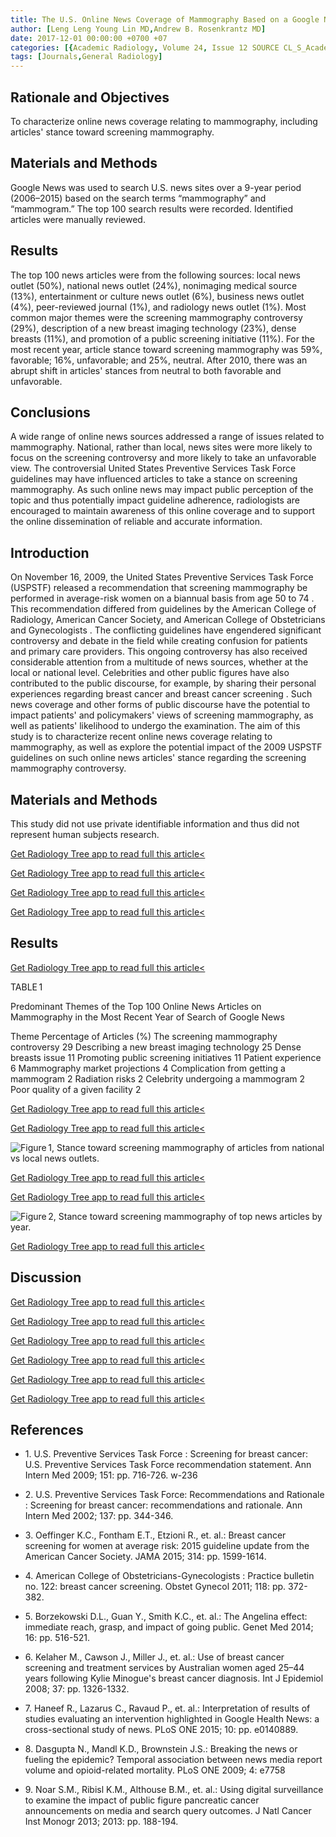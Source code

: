 ```yaml
---
title: The U.S. Online News Coverage of Mammography Based on a Google News Search
author: [Leng Leng Young Lin MD,Andrew B. Rosenkrantz MD]
date: 2017-12-01 00:00:00 +0700 +07
categories: [{Academic Radiology, Volume 24, Issue 12 SOURCE CL_S_AcademicRadiologyVolume24Issue12 1}]
tags: [Journals,General Radiology]
---
```

## Rationale and Objectives

To characterize online news coverage relating to mammography, including articles' stance toward screening mammography.

## Materials and Methods

Google News was used to search U.S. news sites over a 9-year period (2006–2015) based on the search terms “mammography” and “mammogram.” The top 100 search results were recorded. Identified articles were manually reviewed.

## Results

The top 100 news articles were from the following sources: local news outlet (50%), national news outlet (24%), nonimaging medical source (13%), entertainment or culture news outlet (6%), business news outlet (4%), peer-reviewed journal (1%), and radiology news outlet (1%). Most common major themes were the screening mammography controversy (29%), description of a new breast imaging technology (23%), dense breasts (11%), and promotion of a public screening initiative (11%). For the most recent year, article stance toward screening mammography was 59%, favorable; 16%, unfavorable; and 25%, neutral. After 2010, there was an abrupt shift in articles' stances from neutral to both favorable and unfavorable.

## Conclusions

A wide range of online news sources addressed a range of issues related to mammography. National, rather than local, news sites were more likely to focus on the screening controversy and more likely to take an unfavorable view. The controversial United States Preventive Services Task Force guidelines may have influenced articles to take a stance on screening mammography. As such online news may impact public perception of the topic and thus potentially impact guideline adherence, radiologists are encouraged to maintain awareness of this online coverage and to support the online dissemination of reliable and accurate information.

## Introduction

On November 16, 2009, the United States Preventive Services Task Force (USPSTF) released a recommendation that screening mammography be performed in average-risk women on a biannual basis from age 50 to 74 . This recommendation differed from guidelines by the American College of Radiology, American Cancer Society, and American College of Obstetricians and Gynecologists . The conflicting guidelines have engendered significant controversy and debate in the field while creating confusion for patients and primary care providers. This ongoing controversy has also received considerable attention from a multitude of news sources, whether at the local or national level. Celebrities and other public figures have also contributed to the public discourse, for example, by sharing their personal experiences regarding breast cancer and breast cancer screening . Such news coverage and other forms of public discourse have the potential to impact patients' and policymakers' views of screening mammography, as well as patients' likelihood to undergo the examination. The aim of this study is to characterize recent online news coverage relating to mammography, as well as explore the potential impact of the 2009 USPSTF guidelines on such online news articles' stance regarding the screening mammography controversy.

## Materials and Methods

This study did not use private identifiable information and thus did not represent human subjects research.

[Get Radiology Tree app to read full this article<](https://clinicalpub.com/app)

[Get Radiology Tree app to read full this article<](https://clinicalpub.com/app)

[Get Radiology Tree app to read full this article<](https://clinicalpub.com/app)

[Get Radiology Tree app to read full this article<](https://clinicalpub.com/app)

## Results

[Get Radiology Tree app to read full this article<](https://clinicalpub.com/app)

TABLE 1


Predominant Themes of the Top 100 Online News Articles on Mammography in the Most Recent Year of Search of Google News


Theme Percentage of Articles (%) The screening mammography controversy 29 Describing a new breast imaging technology 25 Dense breasts issue 11 Promoting public screening initiatives 11 Patient experience 6 Mammography market projections 4 Complication from getting a mammogram 2 Radiation risks 2 Celebrity undergoing a mammogram 2 Poor quality of a given facility 2

[Get Radiology Tree app to read full this article<](https://clinicalpub.com/app)

[Get Radiology Tree app to read full this article<](https://clinicalpub.com/app)

![Figure 1, Stance toward screening mammography of articles from national vs local news outlets.](https://storage.googleapis.com/dl.dentistrykey.com/clinical/TheUSOnlineNewsCoverageofMammographyBasedonaGoogleNewsSearch/0_1s20S1076633217302271.jpg)

[Get Radiology Tree app to read full this article<](https://clinicalpub.com/app)

[Get Radiology Tree app to read full this article<](https://clinicalpub.com/app)

![Figure 2, Stance toward screening mammography of top news articles by year.](https://storage.googleapis.com/dl.dentistrykey.com/clinical/TheUSOnlineNewsCoverageofMammographyBasedonaGoogleNewsSearch/1_1s20S1076633217302271.jpg)

[Get Radiology Tree app to read full this article<](https://clinicalpub.com/app)

## Discussion

[Get Radiology Tree app to read full this article<](https://clinicalpub.com/app)

[Get Radiology Tree app to read full this article<](https://clinicalpub.com/app)

[Get Radiology Tree app to read full this article<](https://clinicalpub.com/app)

[Get Radiology Tree app to read full this article<](https://clinicalpub.com/app)

[Get Radiology Tree app to read full this article<](https://clinicalpub.com/app)

[Get Radiology Tree app to read full this article<](https://clinicalpub.com/app)

## References

- 1\. U.S. Preventive Services Task Force : Screening for breast cancer: U.S. Preventive Services Task Force recommendation statement. Ann Intern Med 2009; 151: pp. 716-726. w-236


- 2\. U.S. Preventive Services Task Force: Recommendations and Rationale : Screening for breast cancer: recommendations and rationale. Ann Intern Med 2002; 137: pp. 344-346.


- 3\. Oeffinger K.C., Fontham E.T., Etzioni R., et. al.: Breast cancer screening for women at average risk: 2015 guideline update from the American Cancer Society. JAMA 2015; 314: pp. 1599-1614.


- 4\. American College of Obstetricians-Gynecologists : Practice bulletin no. 122: breast cancer screening. Obstet Gynecol 2011; 118: pp. 372-382.


- 5\. Borzekowski D.L., Guan Y., Smith K.C., et. al.: The Angelina effect: immediate reach, grasp, and impact of going public. Genet Med 2014; 16: pp. 516-521.


- 6\. Kelaher M., Cawson J., Miller J., et. al.: Use of breast cancer screening and treatment services by Australian women aged 25–44 years following Kylie Minogue's breast cancer diagnosis. Int J Epidemiol 2008; 37: pp. 1326-1332.


- 7\. Haneef R., Lazarus C., Ravaud P., et. al.: Interpretation of results of studies evaluating an intervention highlighted in Google Health News: a cross-sectional study of news. PLoS ONE 2015; 10: pp. e0140889.


- 8\. Dasgupta N., Mandl K.D., Brownstein J.S.: Breaking the news or fueling the epidemic? Temporal association between news media report volume and opioid-related mortality. PLoS ONE 2009; 4: e7758


- 9\. Noar S.M., Ribisl K.M., Althouse B.M., et. al.: Using digital surveillance to examine the impact of public figure pancreatic cancer announcements on media and search query outcomes. J Natl Cancer Inst Monogr 2013; 2013: pp. 188-194.